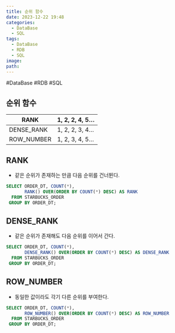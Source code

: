 ```yaml
---
title: 순위 함수
date: 2023-12-22 19:48
categories:
  - DataBase
  - SQL
tags:
  - DataBase
  - RDB
  - SQL
image: 
path:
---
```

#DataBase #RDB #SQL 

## 순위 함수

|RANK|1, 2, 2, 4, 5…|
|---|---|
|DENSE_RANK|1, 2, 2, 3, 4…|
|ROW_NUMBER|1, 2, 3, 4, 5…|

## RANK

- 같은 순위가 존재하는 만큼 다음 순위를 건너뛴다.

```sql
SELECT ORDER_DT, COUNT(*),
       RANK() OVER(ORDER BY COUNT(*) DESC) AS RANK
  FROM STARBUCKS_ORDER
 GROUP BY ORDER_DT;
```

## DENSE_RANK

- 같은 순위가 존재해도 다음 순위를 이어서 간다.

```sql
SELECT ORDER_DT, COUNT(*),
       DENSE_RANK() OVER(ORDER BY COUNT(*) DESC) AS DENSE_RANK
  FROM STARBUCKS_ORDER
 GROUP BY ORDER_DT;
```

## ROW_NUMBER

- 동일한 값이라도 각기 다른 순위를 부여한다.

```sql
SELECT ORDER_DT, COUNT(*),
       ROW_NUMBER() OVER(ORDER BY COUNT(*) DESC) AS ROW_NUMBER
  FROM STARBUCKS_ORDER
 GROUP BY ORDER_DT;
```
